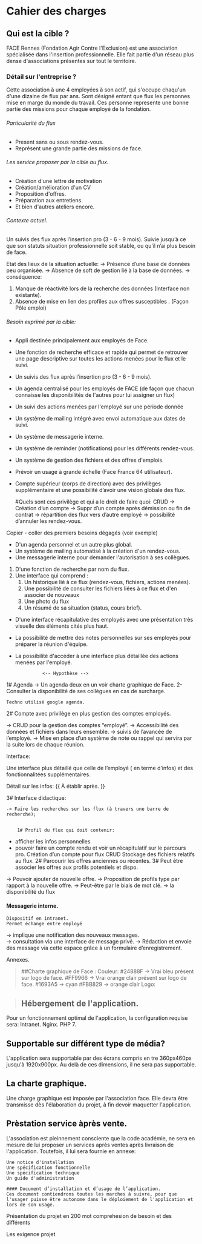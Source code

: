 # Cahier des charges

## Qui est la cible ?

FACE Rennes (Fondation Agir Contre l'Exclusion) est une association spécialisée dans l'insertion professionnelle. Elle fait partie d'un réseau plus dense d'associations présentes sur tout le territoire.

### Détail sur l'entreprise ?
Cette association à une 4  employées à son actif, qui s'occupe chaqu'un d'une dizaine de flux par ans.
Sont désigné entant que flux les personnes mise en marge du monde du travail.
Ces personne represente une bonne partie des missions pour chaque employé de la fondation.

###### Particularité du flux
- Present sans ou sous rendez-vous.
- Représent une grande partie des missions de face.

###### Les service proposer par la cible au flux.

- Création d'une lettre de motivation
- Création/amélioration d'un CV
- Proposition d'offres.
- Préparation aux entretiens.
- Et bien d'autres ateliers encore.

###### Contexte actuel.

Un suivis des flux après l’insertion pro (3 - 6 - 9 mois).
Suivie jusqu’à ce que son statuts situation professionnelle soit stable, ou qu’il n’ai plus besoin de face.

Etat des lieux de la situation actuelle:
	-> Présence d’une base de données peu organisée.
	-> Absence de soft de gestion lié à la base de données.
		-> conséquence:
1. Manque de réactivité lors de la recherche des données (Interface non existante).
2. Absence de mise en lien des profiles aux offres susceptibles . (Façon Pôle emploi)


###### Besoin exprimé par la cible:

- Appli destinée principalement aux employés de Face.
- Une fonction de recherche efficace et rapide qui permet de retrouver une page descriptive sur toutes les actions menées pour le flux et le suivi.

- Un suivis des flux après l’insertion pro (3 - 6 - 9 mois).

- Un agenda centralisé pour les employés de FACE (de façon que chacun connaisse les disponibilités de l'autres pour lui assigner un flux)
- Un suivi des actions menées par l'employé sur une période donnée
- Un système de mailing intégré avec envoi automatique aux dates de suivi.
- Un système de messagerie interne.
- Un système de reminder (notifications) pour les différents rendez-vous.
- Un système de gestion des fichiers et des offres d'emplois.
- Prévoir un usage à grande échelle (Face France 64 utilisateur).
- Compte supérieur (corps de direction) avec des privilèges supplémentaire et une possibilité d’avoir une vision globale des flux.


 	#Quels sont ces privilège et qui a le droit de faire quoi:
	CRUD -> Création d’un compte
		-> Suppr d’un compte après démission ou fin de contrat
			-> répartition des flux vers d’autre employé
			->  possibilité d’annuler les rendez-vous.








Copier - coller des premiers besoins dégagés (voir exemple)


* D'un agenda personnel et un autre plus global.
* Un système de mailing automatisé à la création d'un rendez-vous.
* Une messagerie interne pour demander l'autorisation à ses collègues.




1. D'une fonction de recherche par nom du flux.
2. Une interface qui comprend :
    1. Un historique lié à ce flux (rendez-vous, fichiers, actions menées).
    2. Une possibilité de consulter les fichiers liées à ce flux et d'en associer de nouveaux
    3. Une photo du flux
    4. Un résumé de sa situation (status, cours brief).




* D'une interface récapitulative des employés avec une présentation très visuelle des éléments cités plus haut.
* La possibilité de mettre des notes personnelles sur ses employés pour préparer la réunion d'équipe.
* La possibilité d'accéder à une interface plus détaillée des actions menées par l'employé.

 				<-- Hypothèse -->

1# Agenda
 	-> Un agenda deux en un voir charte graphique de Face.
2-Consulter la disponibilité de ses collègues en cas de surcharge.


	Techno utilisé google agenda.


2# Compte avec privilège en plus gestion des comptes employés.


-> CRUD  pour la gestion des comptes “employé”.
-> Accessibilité des données et fichiers dans leurs ensemble.
-> suivis de l’avancée de l’employé.
-> Mise en place d’un système de note ou rappel qui servira par la suite lors de chaque réunion.


Interface:


Une interface plus détaillé que celle de l’employé ( en terme d’infos) et des fonctionnalitées supplémentaires.


Détail sur les infos:
{{ À établir après. }}


3# Interface didactique:

	-> Faire les recherches sur les flux (à travers une barre de recherche);


		1# Profil du flux qui doit contenir:
* afficher les infos personnelles
* pouvoir faire un compte rendu et voir un récapitulatif sur le parcours pro.
			Création d’un compte pour flux CRUD
			Stockage des fichiers relatifs au flux.
			2# Parcourir les offres anciennes ou récentes.
			3# Peut être associer les offres aux profils potentiels et dispo.

-> Pouvoir ajouter de nouvelle offre.
-> Proposition de profils type par rapport à la nouvelle offre.
-> Peut-être par le biais de mot clé.
-> la  disponibilité du flux


#### Messagerie interne.
	Dispositif en intranet.
	Permet échange entre employé
-> implique une notification des nouveaux messages.  
-> consultation via une interface de message privé.
-> Rédaction et envoie des message via cette espace grâce à un formulaire d’enregistrement.


Annexes.
>##Charte graphique de Face :
	Couleur:
			#24888F -> Vrai bleu présent sur logo de face.
			#FF9966 -> Vrai orange clair présent sur logo de face.
      #1693A5 ->  cyan
			#FBB829 -> orange clair
	Logo:


>## Hébergement de l'application.
  Pour un fonctionnement optimal de l'application, la configuration requise sera:
	 Intranet.
   Nginx.
   PHP 7.

## Supportable sur différent type de média?
  L'application sera supportable par des écrans compris en tre 360px460px jusqu'à 1920x900px. Au delà de ces dimensions, il ne sera pas supportable.

## La charte graphique.
  Une charge graphique est imposée par l'association face. Elle devra être transmisse dès l'élaboration du projet, à fin devoir maquetter l'application.

## Prèstation service àprès vente.

  L'association est pleinnement consciente que la code académie, ne sera en mesure de lui proposer un services après ventes après livraison de l'application. Toutefois, il lui sera fournie en annexe:

    Une notice d'installation
    Une spécification fonctionnelle
    Une spécification technique
    Un guide d'administration

    #### Document d’installation et d’usage de l’application.
    Ces document contiendrons toutes les marches à suivre, pour que l'usager puisse être autonome dans le déploiement de l'application et lors de son usage.

Présentation du projet en 200 mot
  comprehesion de besoin et des différents


Les exigence projet

